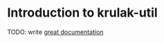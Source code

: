 # Introduction to krulak-util

TODO: write [great documentation](http://jacobian.org/writing/great-documentation/what-to-write/)
